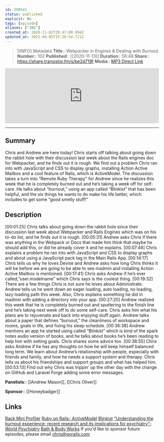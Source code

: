 ```yaml
---
id: 390541
status: published
explicit: No
tags: [episode]
aliases: ["102"]
created_at: 2020-11-02T20:47:00.894Z
updated_at: 2022-04-05T15:26:54.711Z
---
```


> [!INFO] Metadata
> **Title**:: Webpacker in Engines & Dealing with Burnout
> **Number**:: 102
> **Published**:: [[2020-11-13]]
> **Duration**:: 56:48
> **Share**:: <https://share.transistor.fm/s/be2d719f>
> **Media**:: [MP3 Direct Link](https://dts.podtrac.com/redirect.mp3/media.transistor.fm/be2d719f/435d6163.mp3)

<iframe width="100%" height="180" frameborder="no" scrolling="no" seamless src="https://share.transistor.fm/e/be2d719f/dark"></iframe>

---

## Summary

Chris and Andrew are here today! Chris starts off talking about going down the rabbit hole with their discussion last week about the Rails engines doc for Webpacker, and he finds out it is rough. We find out a problem Chris ran into with JavaScript and CSS to display graphs, installing Action Active Mailbox and a cool feature of Rails, which is ActiveModel. The discussion takes a turn into “Remote Ruby Therapy” for Andrew since he realizes this week that he is completely burned out and he’s taking a week off for self-care. He talks about “burnout,” using an app called “Blinkist” that has been helpful, and the six things he wants to do make his life better, which includes to get some “good smelly stuff!”

## Description

[00:01:25] Chris talks about going down the rabbit hole since their discussion last week about Webpacker and Rails Engines which was on his to-do list, and he finds out it is rough.
[00:05:31] Andrew asks Chris if there was anything in the Webpack or Docs that made him think that maybe he should add this, or did he already cover it and he explains.
[00:07:46] Chris explains a problem he ran into with JavaScript and CSS to display graphs and about using a JavaScript pack tag in the Main Rails App.
[00:14:17] Chris tells us why he loves Devise and Andrew asks how long Chris thinks it will be before we are going to be able to see madmin and installing Action Active Mailbox is mentioned.
[00:17:41] Chris asks Andrew if he’s ever called,”user.modelname” which Chris says is the coolest thing.
[00:19:32] There are a few things Chris is not sure he loves about Administrate. Andrew tells us he went down an eager loading, auto loading, no loading, lazy loading path this week. Also, Chris explains something he did in madmin with adding a directory into your app.
[00:27:20] Andrew realized this week that he is completely burned out and sputtering to the finish line and he’s taking next week off to do some self-care. Chris asks him what his plans are to rejuvenate and back into enjoying stuff again. Andrew talks about a paper that defines “burnout,” the cleanliness of workspace and rooms, goals in life, and fixing his sleep schedule.
[00:36:38] Andrew mentions an app he started using called “Blinkist” which is kind of the spark notes audio version of books, and he talks about books he’s been reading to help him with setting goals. Chris shares some advice too.
[00:38:55] Chris asks Andrew if he has any thoughts on how he will keep himself balanced long term. We learn about Andrew’s relationship with people, especially with friends and family, and how he needs a support system and therapy. Chris tells us about his friendships and support groups and what has helped him.
[00:53:13] Find out why Chris was trippin’ up the other day with the change on GitHub and Laravel Forge adding some error messages.

**Panelists**:: [[Andrew Mason]], [[Chris Oliver]]

**Sponsor**:: [[Honeybadger]]

## Links

[Rack Mini Profiler](https://github.com/MiniProfiler/rack-mini-profiler/blob/d10530653bc7012979c66fb3c849f6687b758dbd/lib/mini_profiler_rails/railtie_methods.rb#L54)
[Ruby on Rails- ActiveModel](https://api.rubyonrails.org/classes/ActiveModel/Name.html)
[Blinkist](https://www.blinkist.com/)
[“Understanding the burnout experience: recent research and its implications for psychiatry”-_World Psychiatry_](https://www.ncbi.nlm.nih.gov/pmc/articles/PMC4911781/#:~:text=DEFINING%2520BURNOUT,ineffectiveness%2520and%2520lack%2520of%2520accomplishment.)
[Bath & Body Works](https://www.bathandbodyworks.com/)
If you'd like to sponsor future episodes, please email chris@gorails.com
